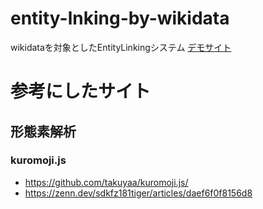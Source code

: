 # entity-lnking-by-wikidata
 wikidataを対象としたEntityLinkingシステム
 [デモサイト](https://shunafuku.github.io/entity-lnking-by-wikidata/)


# 参考にしたサイト
## 形態素解析
### kuromoji.js
- https://github.com/takuyaa/kuromoji.js/
- https://zenn.dev/sdkfz181tiger/articles/daef6f0f8156d8